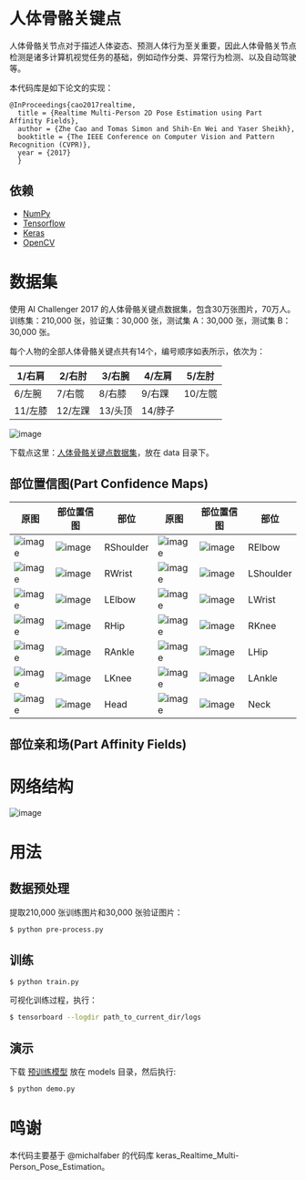 # 人体骨骼关键点

人体骨骼关节点对于描述人体姿态、预测人体行为至关重要，因此人体骨骼关节点检测是诸多计算机视觉任务的基础，例如动作分类、异常行为检测、以及自动驾驶等。

本代码库是如下论文的实现：

    @InProceedings{cao2017realtime,
      title = {Realtime Multi-Person 2D Pose Estimation using Part Affinity Fields},
      author = {Zhe Cao and Tomas Simon and Shih-En Wei and Yaser Sheikh},
      booktitle = {The IEEE Conference on Computer Vision and Pattern Recognition (CVPR)},
      year = {2017}
      }

## 依赖
- [NumPy](http://docs.scipy.org/doc/numpy-1.10.1/user/install.html)
- [Tensorflow](https://www.tensorflow.org/versions/r0.8/get_started/os_setup.html)
- [Keras](https://keras.io/#installation)
- [OpenCV](https://opencv-python-tutroals.readthedocs.io/en/latest/)


# 数据集

使用 AI Challenger 2017 的人体骨骼关键点数据集，包含30万张图片，70万人。训练集：210,000 张，验证集：30,000 张，测试集 A：30,000 张，测试集 B：30,000 张。

每个人物的全部人体骨骼关键点共有14个，编号顺序如表所示，依次为：

|1/右肩|2/右肘|3/右腕|4/左肩|5/左肘|
|---|---|---|---|---|
|6/左腕|7/右髋|8/右膝|9/右踝|10/左髋|
|11/左膝|12/左踝|	13/头顶|14/脖子|

 ![image](https://github.com/foamliu/Keypoints/raw/master/images/keypoint-example.png)

下载点这里：[人体骨骼关键点数据集](https://challenger.ai/datasets/keypoint)，放在 data 目录下。

## 部位置信图(Part Confidence Maps)

原图 | 部位置信图 | 部位 | 原图  | 部位置信图 | 部位 |
|---|---|---|---|---|---|
|![image](https://github.com/foamliu/Image-Captioning/raw/master/images/datav_image_0.png)  | ![image](https://github.com/foamliu/Image-Captioning/raw/master/images/datav_heatmap_0.png) | RShoulder | ![image](https://github.com/foamliu/Image-Captioning/raw/master/images/datav_image_1.png)  | ![image](https://github.com/foamliu/Image-Captioning/raw/master/images/datav_heatmap_1.png) | RElbow |
|![image](https://github.com/foamliu/Image-Captioning/raw/master/images/datav_image_2.png)  | ![image](https://github.com/foamliu/Image-Captioning/raw/master/images/datav_heatmap_2.png) | RWrist | ![image](https://github.com/foamliu/Image-Captioning/raw/master/images/datav_image_3.png)  | ![image](https://github.com/foamliu/Image-Captioning/raw/master/images/datav_heatmap_3.png) | LShoulder |
|![image](https://github.com/foamliu/Image-Captioning/raw/master/images/datav_image_4.png)  | ![image](https://github.com/foamliu/Image-Captioning/raw/master/images/datav_heatmap_4.png) | LElbow | ![image](https://github.com/foamliu/Image-Captioning/raw/master/images/datav_image_5.png)  | ![image](https://github.com/foamliu/Image-Captioning/raw/master/images/datav_heatmap_5.png) | LWrist |
|![image](https://github.com/foamliu/Image-Captioning/raw/master/images/datav_image_6.png)  | ![image](https://github.com/foamliu/Image-Captioning/raw/master/images/datav_heatmap_6.png) | RHip | ![image](https://github.com/foamliu/Image-Captioning/raw/master/images/datav_image_7.png)  | ![image](https://github.com/foamliu/Image-Captioning/raw/master/images/datav_heatmap_7.png) | RKnee |
|![image](https://github.com/foamliu/Image-Captioning/raw/master/images/datav_image_8.png)  | ![image](https://github.com/foamliu/Image-Captioning/raw/master/images/datav_heatmap_8.png) | RAnkle | ![image](https://github.com/foamliu/Image-Captioning/raw/master/images/datav_image_9.png)  | ![image](https://github.com/foamliu/Image-Captioning/raw/master/images/datav_heatmap_9.png) | LHip |
|![image](https://github.com/foamliu/Image-Captioning/raw/master/images/datav_image_10.png)  | ![image](https://github.com/foamliu/Image-Captioning/raw/master/images/datav_heatmap_10.png) | LKnee | ![image](https://github.com/foamliu/Image-Captioning/raw/master/images/datav_image_11.png)  | ![image](https://github.com/foamliu/Image-Captioning/raw/master/images/datav_heatmap_11.png) | LAnkle |
|![image](https://github.com/foamliu/Image-Captioning/raw/master/images/datav_image_12.png)  | ![image](https://github.com/foamliu/Image-Captioning/raw/master/images/datav_heatmap_12.png) | Head | ![image](https://github.com/foamliu/Image-Captioning/raw/master/images/datav_image_13.png)  | ![image](https://github.com/foamliu/Image-Captioning/raw/master/images/datav_heatmap_13.png) | Neck |

## 部位亲和场(Part Affinity Fields)


# 网络结构

 ![image](https://github.com/foamliu/Keypoints/raw/master/images/two-branch_multi-stage_CNN.png)

# 用法

## 数据预处理
提取210,000 张训练图片和30,000 张验证图片：
```bash
$ python pre-process.py
```

## 训练
```bash
$ python train.py
```

可视化训练过程，执行：
```bash
$ tensorboard --logdir path_to_current_dir/logs
```

## 演示
下载 [预训练模型](https://github.com/foamliu/Image-Captioning-v2/releases/download/v1.0/model.85-0.7657.hdf5) 放在 models 目录，然后执行:

```bash
$ python demo.py
```

# 鸣谢
本代码主要基于 @michalfaber 的代码库 keras_Realtime_Multi-Person_Pose_Estimation。
